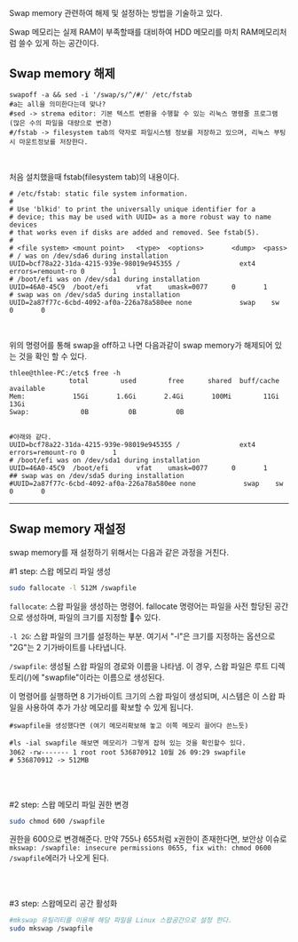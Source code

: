 Swap memory 관련하여 해제 및 설정하는 방법을 기술하고 있다.

Swap 메모리는 실제 RAM이 부족할때를 대비하여 HDD 메모리를 마치 RAM메모리처럼 쓸수 있게 하는 공간이다. 

## Swap memory 해제 <br>

```shell
swapoff -a && sed -i '/swap/s/^/#/' /etc/fstab 
#a는 all을 의미한다는데 맞나?
#sed -> strema editor: 기본 텍스트 변환을 수행할 수 있는 리눅스 명령줄 프로그램 (많은 수의 파일을 대량으로 변경)
#/fstab -> filesystem tab의 약자로 파일시스템 정보를 저장하고 있으며, 리눅스 부팅시 마운트정보를 저장한다.
```
<br>

처음 설치했을때 fstab(filesystem tab)의 내용이다. 
```shell
# /etc/fstab: static file system information.
#
# Use 'blkid' to print the universally unique identifier for a
# device; this may be used with UUID= as a more robust way to name devices
# that works even if disks are added and removed. See fstab(5).
#
# <file system> <mount point>   <type>  <options>       <dump>  <pass>
# / was on /dev/sda6 during installation
UUID=bcf78a22-31da-4215-939e-98019e945355 /               ext4    errors=remount-ro 0       1
# /boot/efi was on /dev/sda1 during installation
UUID=46A0-45C9  /boot/efi       vfat    umask=0077      0       1
# swap was on /dev/sda5 during installation
UUID=2a87f77c-6cbd-4092-af0a-226a78a580ee none            swap    sw              0       0
```
<br>

위의 명령어를 통해 swap을 off하고 나면 다음과같이 swap memory가 해제되어 있는 것을 확인 할 수 있다.

```shell
thlee@thlee-PC:/etc$ free -h
               total        used        free      shared  buff/cache   available
Mem:            15Gi       1.6Gi       2.4Gi       100Mi        11Gi        13Gi
Swap:             0B          0B          0B


#아래와 같다.
UUID=bcf78a22-31da-4215-939e-98019e945355 /               ext4    errors=remount-ro 0       1
# /boot/efi was on /dev/sda1 during installation
UUID=46A0-45C9  /boot/efi       vfat    umask=0077      0       1
## swap was on /dev/sda5 during installation
#UUID=2a87f77c-6cbd-4092-af0a-226a78a580ee none            swap    sw              0       0
```

---------------------------------------------------------------------------------------------------------------

## Swap memory 재설정 <br>

swap memory를 재 설정하기 위해서는 다음과 같은 과정을 거친다.
<br>

#1 step: 스왑 메모리 파일 생성
```bash
sudo fallocate -l 512M /swapfile
```

```fallocate```: 스왑 파일을 생성하는 명령어. fallocate 명령어는 파일을 사전 할당된 공간으로 생성하며, 파일의 크기를 지정할 수 있다.

```-l 2G```: 스왑 파일의 크기를 설정하는 부분. 여기서 "-l"은 크기를 지정하는 옵션으로 "2G"는 2 기가바이트를 나타냅니다.

```/swapfile```: 생성될 스왑 파일의 경로와 이름을 나타냄. 이 경우, 스왑 파일은 루트 디렉토리(/)에 "swapfile"이라는 이름으로 생성된다.

 이 명령어를 실행하면 8 기가바이트 크기의 스왑 파일이 생성되며, 시스템은 이 스왑 파일을 사용하여 추가 가상 메모리를 확보할 수 있게 됩니다.


```shell
#swapfile을 생성했다면 (여기 메모리확보해 놓고 이쪽 메모리 끌어다 쓴느듯)

#ls -ial swapfile 해보면 메모리가 그렇게 잡혀 있는 것을 확인할수 있다.
3062 -rw------- 1 root root 536870912 10월 26 09:29 swapfile
# 536870912 -> 512MB
```

<br><br>

#2 step: 스왑 메모리 파일 권한 변경
```bash
sudo chmod 600 /swapfile
```
권한을 600으로 변경해준다. 만약 755나 655처럼 x권한이 존재한다면, 보안상 이슈로 ```mkswap: /swapfile: insecure permissions 0655, fix with: chmod 0600 /swapfile```에러가 나오게 된다.

<br><br>

#3 step: 스왑메모리 공간 활성화
```bash
#mkswap 유틸리티를 이용해 해당 파일을 Linux 스왑공간으로 설정 한다.
sudo mkswap /swapfile
```


